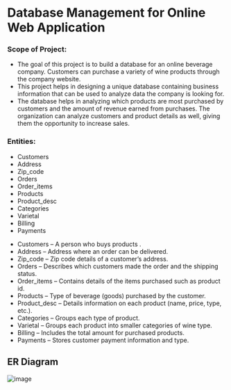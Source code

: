 # Database Management for Online Web Application

### Scope of Project:

* The goal of this project is to build a database for an online beverage company. Customers can purchase a variety of wine products through the company website.
* This project helps in designing a unique database containing business information that can be used to analyze data the company is looking for.
* The database helps in analyzing which products are most purchased by customers and the amount of revenue earned from purchases. The organization can analyze customers and product details as well, giving them the opportunity to increase sales.


### Entities:
* Customers
* Address
* Zip_code
* Orders
* Order_items
* Products
* Product_desc
* Categories
* Varietal
* Billing
* Payments



- Customers – A person who buys products .
- Address – Address where an order can be delivered.
- Zip_code – Zip code details of a customer’s address.
- Orders – Describes which customers made the order and the shipping status.
- Order_items – Contains details of the items purchased such as product id.
- Products – Type of beverage (goods) purchased by the customer.
- Product_desc – Details information on each product (name, price, type, etc.).
- Categories – Groups each type of product.
- Varietal – Groups each product into smaller categories of wine type.
- Billing – Includes the total amount for purchased products.
- Payments – Stores customer payment information and type.



## ER Diagram
![image](https://user-images.githubusercontent.com/10534532/148308876-1da3f585-1199-42f8-bac4-68bc16bde33c.png)


